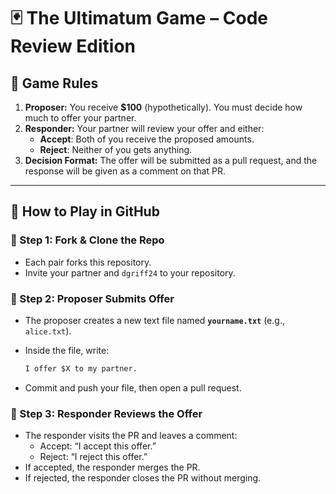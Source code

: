 # 🃏 The Ultimatum Game – Code Review Edition  

## 📜 Game Rules  
1. **Proposer:** You receive **$100** (hypothetically). You must decide how much to offer your partner.  
2. **Responder:** Your partner will review your offer and either:  
   - **Accept**: Both of you receive the proposed amounts.  
   - **Reject**: Neither of you gets anything.  
3. **Decision Format:** The offer will be submitted as a pull request, and the response will be given as a comment on that PR.  

---

## 🚀 How to Play in GitHub  

### 🔹 Step 1: Fork & Clone the Repo  
- Each pair forks this repository.  
- Invite your partner and `dgriff24` to your repository.

### 🔹 Step 2: Proposer Submits Offer  
- The proposer creates a new text file named **`yourname.txt`** (e.g., `alice.txt`).  
- Inside the file, write:  

  ```txt
  I offer $X to my partner.
  ```
- Commit and push your file, then open a pull request.

### 🔹 Step 3: Responder Reviews the Offer
- The responder visits the PR and leaves a comment:
   - Accept: “I accept this offer.”
   - Reject: “I reject this offer.”
- If accepted, the responder merges the PR.
- If rejected, the responder closes the PR without merging.
